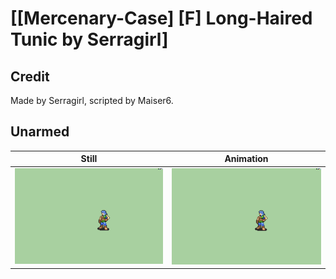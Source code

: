 # [\[Mercenary-Case\] \[F\] Long-Haired Tunic by Serragirl]

## Credit

Made by Serragirl, scripted by Maiser6.
	
## Unarmed

| Still | Animation |
| :---: | :-------: |
| ![Unarmed still](./Unarmed_000.png) | ![Unarmed animation](./Unarmed.gif) |
